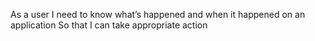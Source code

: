 As a user
I need to know what’s happened and when it happened on an application
So that I can take appropriate action
